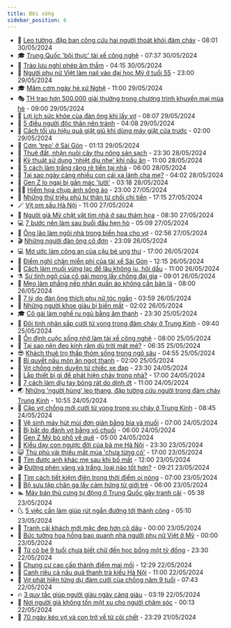 ```yaml
---
title: Đời sống
sidebar_position: 6
---
```


<!-- vnexpress-doi-song:START -->
- 🚀 [Leo tường, đập ban công cứu hai người thoát khỏi đám cháy](https://vnexpress.net/leo-tuong-dap-ban-cong-cuu-hai-nguoi-thoat-khoi-dam-chay-4752375.html) - 08:01 30/05/2024
- 🎓 [Trung Quốc &#39;bội thực&#39; tài xế công nghệ](https://vnexpress.net/trung-quoc-boi-thuc-tai-xe-cong-nghe-4752392.html) - 07:37 30/05/2024
- 🚦 [Trào lưu nghỉ phép âm thầm](https://vnexpress.net/trao-luu-nghi-phep-am-tham-4751250.html) - 04:15 30/05/2024
- 🦣 [Người phụ nữ Việt làm nail vào đại học Mỹ ở tuổi 55](https://vnexpress.net/nguoi-phu-nu-viet-lam-nail-vao-dai-hoc-my-o-tuoi-55-4751232.html) - 23:00 29/05/2024
- 🎓 [Mâm cơm ngày hè xứ Nghệ](https://vnexpress.net/mam-com-ngay-he-xu-nghe-4751954.html) - 11:00 29/05/2024
- 🎭 [TH trao hơn 500.000 giải thưởng trong chương trình khuyến mại mùa hè](https://vnexpress.net/th-trao-hon-500-000-giai-thuong-trong-chuong-trinh-khuyen-mai-mua-he-4751540.html) - 09:00 29/05/2024
- 🦅 [Lợi ích sức khỏe của đàn ông khi lấy vợ](https://vnexpress.net/loi-ich-suc-khoe-cua-dan-ong-khi-lay-vo-4751832.html) - 08:07 29/05/2024
- 🎃 [5 điều người độc thân nên tránh](https://vnexpress.net/5-dieu-nguoi-doc-than-nen-tranh-4749696.html) - 04:08 29/05/2024
- 💪 [​Cách tối ưu hiệu quả giặt giũ khi dùng máy giặt cửa trước](https://vnexpress.net/cach-toi-uu-hieu-qua-giat-giu-khi-dung-may-giat-cua-truoc-4751603.html) - 02:00 29/05/2024
- 🐻 [Cơm &#39;treo&#39; ở Sài Gòn](https://vnexpress.net/com-treo-o-sai-gon-4751644.html) - 01:13 29/05/2024
- 🧠 [Thuê đất, nhận nuôi cây thu nông sản sạch](https://vnexpress.net/thue-dat-nhan-nuoi-cay-thu-nong-san-sach-4743849.html) - 23:30 28/05/2024
- 🐘 [Kỹ thuật sử dụng &#39;nhiệt dịu nhẹ&#39; khi nấu ăn](https://vnexpress.net/ky-thuat-su-dung-nhiet-diu-nhe-khi-nau-an-4749825.html) - 11:00 28/05/2024
- 👹 [5 cách làm trắng răng rẻ tiền tại nhà](https://vnexpress.net/5-cach-lam-trang-rang-re-tien-tai-nha-4749892.html) - 06:00 28/05/2024
- 💂 [Tại sao ngày càng nhiều con cái xa lánh cha mẹ?](https://vnexpress.net/tai-sao-ngay-cang-nhieu-con-cai-xa-lanh-cha-me-4751005.html) - 04:02 28/05/2024
- 🦍 [Gen Z lo ngại bị gắn mác &#39;lười&#39;](https://vnexpress.net/gen-z-lo-ngai-bi-gan-mac-luoi-4751263.html) - 03:18 28/05/2024
- 🧑‍🏫 [Hiểm họa chụp ảnh sống ảo](https://vnexpress.net/hiem-hoa-chup-anh-song-ao-4749824.html) - 23:00 27/05/2024
- 🧰 [Những thứ triệu phú tự thân từ chối chi tiền](https://vnexpress.net/nhung-thu-trieu-phu-tu-than-tu-choi-chi-tien-4750939.html) - 17:15 27/05/2024
- 🪄 [Vịt om sấu Hà Nội](https://vnexpress.net/vit-om-sau-ha-noi-4751050.html) - 11:00 27/05/2024
- 🐲 [Người già Mỹ chật vật tìm nhà ở sau thảm họa](https://vnexpress.net/nguoi-gia-my-chat-vat-tim-nha-o-sau-tham-hoa-4750212.html) - 08:30 27/05/2024
- 💻 [7 bước nên làm sau buổi đầu hẹn hò](https://vnexpress.net/7-buoc-nen-lam-sau-buoi-dau-hen-ho-4748882.html) - 05:09 27/05/2024
- 🐘 [Ông lão làm ngôi nhà trong biển hoa cho vợ](https://vnexpress.net/ong-lao-lam-ngoi-nha-trong-bien-hoa-cho-vo-4750762.html) - 02:56 27/05/2024
- 🎬 [Những người đàn ông cô đơn](https://vnexpress.net/nhung-nguoi-dan-ong-co-don-4746556.html) - 23:09 26/05/2024
- 💻 [Mơ ước làm công an của cậu bé ung thư](https://vnexpress.net/mo-uoc-lam-cong-an-cua-cau-be-ung-thu-4750488.html) - 17:00 26/05/2024
- 🧰 [Điểm nghỉ chân miễn phí của tài xế Sài Gòn](https://vnexpress.net/diem-nghi-chan-mien-phi-cua-tai-xe-sai-gon-4750221.html) - 12:15 26/05/2024
- 🫣 [Cách làm muối vừng lạc để lâu không ỉu, hôi dầu](https://vnexpress.net/cach-lam-muoi-vung-lac-de-lau-khong-iu-hoi-dau-4750402.html) - 11:00 26/05/2024
- ⚗️ [Sự tỉnh ngộ của cô gái mong lấy chồng đại gia](https://vnexpress.net/su-tinh-ngo-cua-co-gai-mong-lay-chong-dai-gia-4750701.html) - 09:01 26/05/2024
- 🌊 [Mẹo làm phẳng nếp nhăn quần áo không cần bàn là](https://vnexpress.net/meo-lam-phang-nep-nhan-quan-ao-khong-can-ban-la-4749895.html) - 08:00 26/05/2024
- 💃 [7 lý do đàn ông thích phụ nữ tóc ngắn](https://vnexpress.net/7-ly-do-dan-ong-thich-phu-nu-toc-ngan-4750679.html) - 03:59 26/05/2024
- 🦆 [Những người khoe giàu bị biến mất](https://vnexpress.net/nhung-nguoi-khoe-giau-bi-bien-mat-4750384.html) - 02:02 26/05/2024
- 🎓 [Cô gái làm nghề ru ngủ bằng âm thanh](https://vnexpress.net/co-gai-lam-nghe-ru-ngu-bang-am-thanh-4746106.html) - 23:30 25/05/2024
- 💪 [Đôi tình nhân sắp cưới tử vong trong đám cháy ở Trung Kính](https://vnexpress.net/doi-tinh-nhan-sap-cuoi-tu-vong-trong-dam-chay-o-trung-kinh-4750500.html) - 09:40 25/05/2024
- 🤔 [Ổn định cuộc sống nhờ làm tài xế công nghệ](https://vnexpress.net/on-dinh-cuoc-song-nho-lam-tai-xe-cong-nghe-4750466.html) - 08:00 25/05/2024
- 🧰 [Tại sao nên đeo kính râm dù trời mát mẻ?](https://vnexpress.net/tai-sao-nen-deo-kinh-ram-du-troi-mat-me-4750390.html) - 06:35 25/05/2024
- 😎 [Khách thuê trọ thấp thỏm sống trong ngõ sâu](https://vnexpress.net/khach-thue-tro-thap-thom-song-trong-ngo-sau-4750180.html) - 04:55 25/05/2024
- 🌮 [Bí quyết nấu món ăn ngọt thanh](https://vnexpress.net/bi-quyet-nau-mon-an-ngot-thanh-4749343.html) - 02:00 25/05/2024
- 🧠 [Vợ chồng nên duyên từ chiếc xe đạp](https://vnexpress.net/vo-chong-nen-duyen-tu-chiec-xe-dap-4745107.html) - 23:30 24/05/2024
- 🎡 [Lắp thiết bị gì để phát hiện cháy trong nhà?](https://vnexpress.net/lap-thiet-bi-gi-de-phat-hien-chay-trong-nha-4750108.html) - 17:00 24/05/2024
- 🎡 [7 cách làm dịu tay bỏng rát do dính ớt](https://vnexpress.net/7-cach-lam-diu-tay-bong-rat-do-dinh-ot-4749894.html) - 11:00 24/05/2024
- 🌏 [Những &#39;người hùng&#39; leo thang, đập tường cứu người trong đám cháy Trung Kính](https://vnexpress.net/nhung-nguoi-hung-leo-thang-dap-tuong-cuu-nguoi-trong-dam-chay-trung-kinh-4750263.html) - 10:55 24/05/2024
- 🐻 [Cặp vợ chồng mới cưới tử vong trong vụ cháy ở Trung Kính](https://vnexpress.net/cap-vo-chong-moi-cuoi-tu-vong-trong-vu-chay-o-trung-kinh-4750127.html) - 08:45 24/05/2024
- 💂 [Vệ sinh máy hút mùi đơn giản bằng bia và muối](https://vnexpress.net/ve-sinh-may-hut-mui-don-gian-bang-bia-va-muoi-4749169.html) - 07:00 24/05/2024
- 🥸 [Bị bắt do đánh vợ bằng vỏ chuối](https://vnexpress.net/bi-bat-do-danh-vo-bang-vo-chuoi-4749542.html) - 06:00 24/05/2024
- 🌋 [Gen Z Mỹ bỏ phố về quê](https://vnexpress.net/gen-z-my-bo-pho-ve-que-4749627.html) - 05:00 24/05/2024
- 🦩 [Kiểu dạy con ngược đời của bà mẹ Hà Nội](https://vnexpress.net/kieu-day-con-nguoc-doi-cua-ba-me-ha-noi-4745996.html) - 23:30 23/05/2024
- 😺 [Thủ phủ vải thiều mất mùa &#39;chưa từng có&#39;](https://vnexpress.net/thu-phu-vai-thieu-mat-mua-chua-tung-co-4749441.html) - 17:00 23/05/2024
- 🐻 [Tìm được anh khác mẹ sau khi bố mất](https://vnexpress.net/tim-duoc-anh-khac-me-sau-khi-bo-mat-4749163.html) - 12:00 23/05/2024
- 🎬 [Đường phèn vàng và trắng, loại nào tốt hơn?](https://vnexpress.net/duong-phen-vang-va-trang-loai-nao-tot-hon-4747111.html) - 09:21 23/05/2024
- 🎊 [Tìm cách tiết kiệm điện trong thời điểm oi nóng](https://vnexpress.net/tim-cach-tiet-kiem-dien-trong-thoi-diem-oi-nong-4749621.html) - 07:00 23/05/2024
- 💄 [Bộ sưu tập chăn ga lấy cảm hứng từ giới trẻ](https://vnexpress.net/bo-suu-tap-chan-ga-lay-cam-hung-tu-gioi-tre-4748653.html) - 06:00 23/05/2024
- 🏊 [Máy bán thú cưng tự động ở Trung Quốc gây tranh cãi](https://vnexpress.net/may-ban-thu-cung-tu-dong-o-trung-quoc-gay-tranh-cai-4749581.html) - 05:38 23/05/2024
- 🌜 [5 việc cần làm giúp rút ngắn đường tới thành công](https://vnexpress.net/5-viec-can-lam-giup-rut-ngan-duong-toi-thanh-cong-4749437.html) - 05:10 23/05/2024
- 🤡 [Tranh cãi khách mời mặc đẹp hơn cô dâu](https://vnexpress.net/tranh-cai-khach-moi-mac-dep-hon-co-dau-4748890.html) - 00:00 23/05/2024
- 🥰 [Bức tường hoa hồng bao quanh nhà người phụ nữ Việt ở Mỹ](https://vnexpress.net/buc-tuong-hoa-hong-bao-quanh-nha-nguoi-phu-nu-viet-o-my-4747293.html) - 00:00 23/05/2024
- 🦍 [Từ cô bé 9 tuổi chưa biết chữ đến học bổng một tỷ đồng](https://vnexpress.net/tu-co-be-9-tuoi-chua-biet-chu-den-hoc-bong-mot-ty-dong-4737844.html) - 23:30 22/05/2024
- 🫣 [Chung cư cao cấp thành điểm mai mối](https://vnexpress.net/chung-cu-cao-cap-thanh-diem-mai-moi-4748702.html) - 12:29 22/05/2024
- 🚦 [Canh riêu cá nấu quả thanh trà kiểu Hà Nội](https://vnexpress.net/canh-rieu-ca-nau-qua-thanh-tra-kieu-ha-noi-4749052.html) - 11:00 22/05/2024
- 🐘 [Vợ phát hiện từng dự đám cưới của chồng năm 9 tuổi](https://vnexpress.net/vo-phat-hien-tung-du-dam-cuoi-cua-chong-nam-9-tuoi-4749160.html) - 07:43 22/05/2024
- 🔥 [3 quy tắc giúp người giàu ngày càng giàu](https://vnexpress.net/3-quy-tac-giup-nguoi-giau-ngay-cang-giau-4748683.html) - 03:19 22/05/2024
- 🎃 [Nơi người già không tốn một xu cho người chăm sóc](https://vnexpress.net/noi-nguoi-gia-khong-ton-mot-xu-cho-nguoi-cham-soc-4748745.html) - 00:13 22/05/2024
- 🥳 [70 ngày kéo vợ và con trở về từ cõi chết](https://vnexpress.net/70-ngay-keo-vo-va-con-tro-ve-tu-coi-chet-4747419.html) - 23:29 21/05/2024<!-- vnexpress-doi-song:END -->
